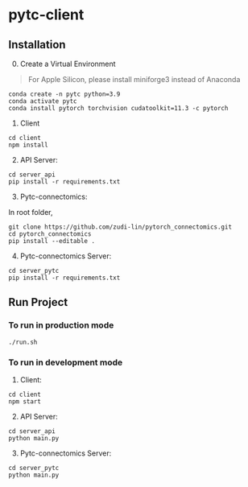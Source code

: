 # pytc-client

## Installation
0. Create a Virtual Environment
> For Apple Silicon, please install miniforge3 instead of Anaconda

```
conda create -n pytc python=3.9
conda activate pytc
conda install pytorch torchvision cudatoolkit=11.3 -c pytorch
```

1. Client
```
cd client
npm install
```

2. API Server:
```
cd server_api
pip install -r requirements.txt
```

3. Pytc-connectomics:

In root folder,
```
git clone https://github.com/zudi-lin/pytorch_connectomics.git
cd pytorch_connectomics
pip install --editable .
```

4. Pytc-connectomics Server:
```
cd server_pytc
pip install -r requirements.txt
```

## Run Project
### To run in production mode
`./run.sh`

### To run in development mode
1. Client:
```
cd client
npm start
```

2. API Server:
```
cd server_api
python main.py
```

3. Pytc-connectomics Server:
```
cd server_pytc
python main.py
```
